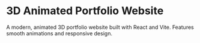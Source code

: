 # 3D Animated Portfolio Website

A modern, animated 3D portfolio website built with React and Vite. Features smooth animations and responsive design.